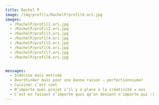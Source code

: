 ```yaml
---
title: Rachel P
image: /img/profils/RachelP/profil9.ori.jpg
images:
  - /RachelP/profil1.ori.jpg
  - /RachelP/profil2.ori.jpg
  - /RachelP/profil3.ori.jpg
  - /RachelP/profil4.ori.jpg
  - /RachelP/profil5.ori.jpg
  - /RachelP/profil6.ori.jpg
  - /RachelP/profil7.ori.jpg
  - /RachelP/profil8.ori.jpg


messages:
  - Indécise mais motivée 
  - Overthinker mais pour une bonne raison – perfectionnisme?
  - Cuisiner c’est cool
  - N’importe quel projet s’il y a place à la créativité = oui
  - C’est en faisant n’importe quoi qu’on devient n’importe qui :)
---
```


